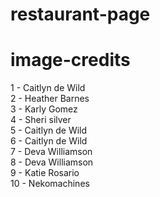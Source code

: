 # restaurant-page

# image-credits  
1 - Caitlyn de Wild  
2 - Heather Barnes  
3 - Karly Gomez   
4 - Sheri silver  
5 - Caitlyn de Wild  
6 - Caitlyn de Wild  
7 - Deva Williamson  
8 - Deva Williamson  
9 - Katie Rosario  
10 - Nekomachines  
